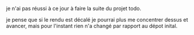 je n'ai pas réussi à ce jour à faire la suite du projet todo.

je pense que si le rendu est décalé je pourrai plus me concentrer dessus et avancer, mais pour l'instant rien n'a changé par rapport au dépot inital.
